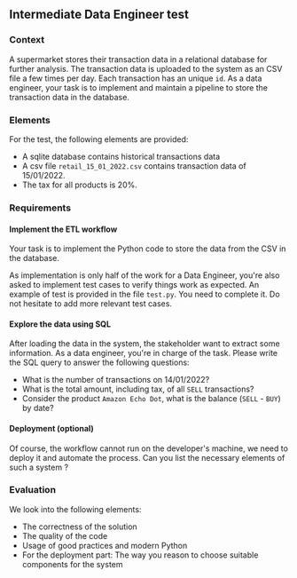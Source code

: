 ## Intermediate Data Engineer test
### Context
A supermarket stores their transaction data in a relational database for further analysis. The transaction data is uploaded to the system as an CSV file a few times per day. Each transaction has an unique `id`. As a data engineer, your task is to implement and maintain a pipeline to store the transaction data  in the database.

### Elements
For the test, the following elements are provided:
- A sqlite database contains historical transactions data
- A csv file `retail_15_01_2022.csv` contains transaction data of 15/01/2022.
- The tax for all products is 20%.

### Requirements
#### Implement the ETL workflow
Your task is to implement the Python code to store the data from the CSV in the database.

As implementation is only half of the work for a Data Engineer, you're also asked to implement test cases to verify things work as expected. An example of test is provided in the file `test.py`. You need to complete it. Do not hesitate to add more relevant test cases.

#### Explore the data using SQL
After loading the data in the system, the stakeholder want to extract some information. As a data engineer, you're in charge of the task. Please write the SQL query to answer the following questions:
- What is the number of transactions on 14/01/2022?
- What is the total amount, including tax, of all `SELL` transactions?
- Consider the product `Amazon Echo Dot`, what is the balance (`SELL` - `BUY`) by date?

#### Deployment (optional)
Of course, the workflow cannot run on the developer's machine, we need to deploy it and automate the process. Can you list the necessary elements of such a system ?

### Evaluation
We look into the following elements:
- The correctness of the solution
- The quality of the code
- Usage of good practices and modern Python
- For the deployment part: The way you reason to choose suitable components for the system 